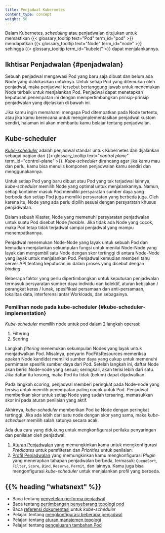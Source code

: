 ```yaml
---
title: Penjadwal Kubernetes
content_type: concept
weight: 50
---
```


<!-- overview -->

Dalam Kubernetes, _scheduling_ atau penjadwalan ditujukan untuk memastikan 
{{< glossary_tooltip text="Pod" term_id="pod" >}} mendapatkan
{{< glossary_tooltip text="Node" term_id="node" >}} sehingga
{{< glossary_tooltip term_id="kubelet" >}} dapat menjalankannya.



<!-- body -->

## Ikhtisar Penjadwalan {#penjadwalan}

Sebuah penjadwal mengawasi Pod yang baru saja dibuat dan belum ada Node yang 
dialokasikan untuknya. Untuk setiap Pod yang ditemukan oleh penjadwal, maka
penjadwal tersebut bertanggung jawab untuk menemukan Node terbaik untuk 
menjalankan Pod. Penjadwal dapat menetapkan keputusan penempatan ini dengan 
mempertimbangkan prinsip-prinsip penjadwalan yang dijelaskan di bawah ini.

Jika kamu ingin memahami mengapa Pod ditempatkan pada Node tertentu, atau jika
kamu berencana untuk mengimplementasikan penjadwal kustom sendiri, halaman ini
akan membantu kamu belajar tentang penjadwalan.

## Kube-scheduler

[_Kube-scheduler_](https://kubernetes.io/docs/reference/command-line-tools-reference/kube-scheduler/)
adalah penjadwal standar untuk Kubernetes dan dijalankan sebagai bagian dari
{{< glossary_tooltip text="_control plane_" term_id="control-plane" >}}.
_Kube-scheduler_ dirancang agar jika kamu mau dan perlu, kamu bisa menulis 
komponen penjadwalan kamu sendiri dan menggunakannya.

Untuk setiap Pod yang baru dibuat atau Pod yang tak terjadwal lainnya, 
_kube-scheduler_ memilih Node yang optimal untuk menjalankannya. Namun, setiap 
kontainer masuk Pod memiliki persyaratan sumber daya yang berbeda dan setiap Pod 
juga memiliki persyaratan yang berbeda juga. Oleh karena itu, Node yang ada 
perlu dipilih sesuai dengan persyaratan khusus penjadwalan.

Dalam sebuah Klaster, Node yang memenuhi persyaratan penjadwalan untuk suatu Pod
disebut Node _feasible_. Jika tidak ada Node yang cocok, maka Pod tetap tidak 
terjadwal sampai penjadwal yang mampu menempatkannya.

Penjadwal menemukan Node-Node yang layak untuk sebuah Pod dan kemudian 
menjalankan sekumpulan fungsi untuk menilai Node-Node yang layak dan mengambil 
satu Node dengan skor tertinggi di antara Node-Node yang layak untuk menjalankan
Pod. Penjadwal kemudian memberi tahu server API tentang keputusan ini dalam 
proses yang disebut dengan _binding_.

Beberapa faktor yang perlu dipertimbangkan untuk keputusan penjadwalan termasuk
persyaratan sumber daya individu dan kolektif, aturan kebijakan / perangkat keras /
lunak, spesifikasi persamaan dan anti-persamaan, lokalitas data, interferensi 
antar Workloads, dan sebagainya.

### Pemilihan node pada kube-scheduler {#kube-scheduler-implementation}

_Kube-scheduler_ memilih node untuk pod dalam 2 langkah operasi:

1. Filtering
2. Scoring

Langkah _filtering_ menemukan sekumpulan Nodes yang layak untuk menjadwalkan
Pod. Misalnya, penyarin PodFitsResources memeriksa apakah Node kandidat 
memiliki sumber daya yang cukup untuk memenuhi permintaan spesifik sumber daya dari 
Pod. Setelah langkah ini, daftar Node akan berisi Node-node yang sesuai; 
seringkali, akan terisi lebih dari satu. Jika daftar itu kosong, maka Pod itu
tidak (belum) dapat dijadwalkan.

Pada langkah _scoring_, penjadwal memberi peringkat pada Node-node yang tersisa
untuk memilih penempatan paling cocok untuk Pod. Penjadwal memberikan skor 
untuk setiap Node yang sudah tersaring, memasukkan skor ini pada aturan 
penilaian yang aktif.

Akhirnya, _kube-scheduler_ memberikan Pod ke Node dengan peringkat tertinggi.
Jika ada lebih dari satu node dengan skor yang sama, maka _kube-scheduler_
memilih salah satunya secara acak.

Ada dua cara yang didukung untuk mengkonfigurasi perilaku penyaringan dan
penilaian oleh penjadwal:

1. [Aturan Penjadwalan](/docs/reference/scheduling/policies) yang memungkinkan 
   kamu untuk mengkonfigurasi _Predicates_ untuk pemfilteran dan _Priorities_ 
   untuk penilaian.
1. [Profil Penjadwalan](/docs/reference/scheduling/profiles) yang memungkinkan
   kamu mengkonfigurasi _Plugin_ yang menerapkan tahapan penjadwalan berbeda, 
   termasuk: `QueueSort`, `Filter`, `Score`, `Bind`, `Reserve`, `Permit`, dan 
   lainnya. Kamu juga bisa mengonfigurasi _kube-scheduler_ untuk menjalankan 
   profil yang berbeda.


## {{% heading "whatsnext" %}}

* Baca tentang [penyetelan performa penjadwal](/id/docs/concepts/scheduling/scheduler-perf-tuning/)
* Baca tentang [pertimbangan penyebarang topologi pod](/id/docs/concepts/workloads/pods/pod-topology-spread-constraints/)
* Baca [referensi dokumentasi](/docs/reference/command-line-tools-reference/kube-scheduler/) untuk _kube-scheduler_
* Pelajari tentang [mengkonfigurasi beberapa penjadwal](/docs/tasks/administer-cluster/configure-multiple-schedulers/)
* Pelajari tentang [aturan manajemen topologi](/docs/tasks/administer-cluster/topology-manager/)
* Pelajari tentang [pengeluaran tambahan Pod](/id/docs/concepts/configuration/pod-overhead/)

